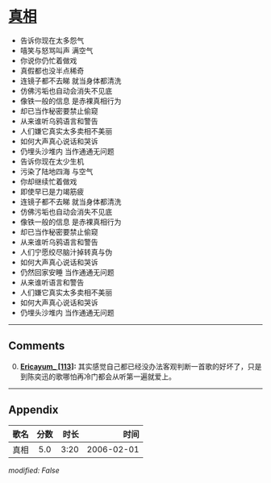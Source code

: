 # [真相](https://music.163.com/song?id=66040)

* 告诉你现在太多怨气
* 嘻笑与怒骂叫声 满空气
* 你说你仍忙着做戏
* 真假都也没半点稀奇
* 连镜子都不去睇 就当身体都清洗
* 仿佛污垢也自动会消失不见底
* 像铁一般的信息 是赤裸真相行为
* 却已当作秘密要禁止偷窥
* 从来谁听乌鸦语言和警告
* 人们嫌它真实太多卖相不美丽
* 如何大声真心说话和哭诉
* 仍埋头沙堆内 当作通通无问题
* 告诉你现在太少生机
* 污染了陆地四海 与空气
* 你却继续忙着做戏
* 即使早已是力竭筋疲
* 连镜子都不去睇 就当身体都清洗
* 仿佛污垢也自动会消失不见底
* 像铁一般的信息 是赤裸真相行为
* 却已当作秘密要禁止偷窥
* 从来谁听乌鸦语言和警告
* 人们宁愿绞尽脑汁掉转真与伪
* 如何大声真心说话和哭诉
* 仍然回家安睡 当作通通无问题
* 从来谁听语言和警告
* 人们嫌它真实太多卖相不美丽
* 如何大声真心说话和哭诉
* 仍埋头沙堆内 当作通通无问题


---

## Comments
0. **[Ericayum_ \[113\]](https://music.163.com/#/user/home?id=102877496):** 其实感觉自己都已经没办法客观判断一首歌的好坏了，只是到陈奕迅的歌哪怕再冷门都会从听第一遍就爱上。



---

## Appendix

|歌名|分数|时长|时间|
|:---|:---:|---:|---:|
|真相|5.0|3:20|2006-02-01

*modified: False*